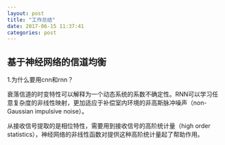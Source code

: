 ```yaml
---
layout: post
title: "工作总结"
date: 2017-06-15 11:37:41
categories: post
---
```

## 基于神经网络的信道均衡
1.为什么要用cnn和rnn？

衰落信道的时变特性可以解释为一个动态系统的系数不确定性。RNN可以学习任意复杂度的非线性映射，更加适应于补偿室内环境的非高斯脉冲噪声（non-Gaussian impulsive noise）。

从接收信号提取的是相位特性，需要用到接收信号的高阶统计量（high order statistics），神经网络的非线性函数对提供这种高阶统计量起了帮助作用。

